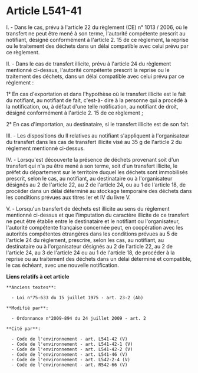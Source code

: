# Article L541-41

I. - Dans le cas, prévu à l'article 22 du règlement (CE) n° 1013 / 2006, où le transfert ne peut être mené à son terme,
l'autorité compétente prescrit au notifiant, désigné conformément à l'article 2. 15 de ce règlement, la reprise ou le
traitement des déchets dans un délai compatible avec celui prévu par ce règlement. 

II. - Dans le cas de transfert illicite, prévu à l'article 24 du règlement mentionné ci-dessus, l'autorité compétente
prescrit la reprise ou le traitement des déchets, dans un délai compatible avec celui prévu par ce règlement : 

1° En cas d'exportation et dans l'hypothèse où le transfert illicite est le fait du notifiant, au notifiant de fait, c'est-à-
dire à la personne qui a procédé à la notification, ou, à défaut d'une telle notification, au notifiant de droit, désigné
conformément à l'article 2. 15 de ce règlement ; 

2° En cas d'importation, au destinataire, si le transfert illicite est de son fait. 

III. - Les dispositions du II relatives au notifiant s'appliquent à l'organisateur du transfert dans les cas de transfert
illicite visé au 35 g de l'article 2 du règlement mentionné ci-dessus. 

IV. - Lorsqu'est découverte la présence de déchets provenant soit d'un transfert qui n'a pu être mené à son terme, soit d'un
transfert illicite, le préfet du département sur le territoire duquel les déchets sont immobilisés prescrit, selon le cas, au
notifiant, au destinataire ou à l'organisateur désignés au 2 de l'article 22, au 2 de l'article 24, ou au 1 de l'article 18,
de procéder dans un délai déterminé au stockage temporaire des déchets dans les conditions prévues aux titres Ier et IV du
livre V. 

V. - Lorsqu'un transfert de déchets est illicite au sens du règlement mentionné ci-dessus et que l'imputation du caractère
illicite de ce transfert ne peut être établie entre le destinataire et le notifiant ou l'organisateur, l'autorité compétente
française concernée peut, en coopération avec les autorités compétentes étrangères dans les conditions prévues au 5 de
l'article 24 du règlement, prescrire, selon les cas, au notifiant, au destinataire ou à l'organisateur désignés au 2 de
l'article 22, au 2 de l'article 24, au 3 de l'article 24 ou au 1 de l'article 18, de procéder à la reprise ou au traitement
des déchets dans un délai déterminé et compatible, le cas échéant, avec une nouvelle notification.

**Liens relatifs à cet article**

	**Anciens textes**:

	  - Loi n°75-633 du 15 juillet 1975 - art. 23-2 (Ab)

	**Modifié par**:

	  - Ordonnance n°2009-894 du 24 juillet 2009 - art. 2

	**Cité par**:

	  - Code de l'environnement - art. L541-42 (V)
	  - Code de l'environnement - art. L541-42-1 (V)
	  - Code de l'environnement - art. L541-42-2 (V)
	  - Code de l'environnement - art. L541-46 (V)
	  - Code de l'environnement - art. L542-2-4 (V)
	  - Code de l'environnement - art. R542-66 (V)
